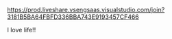 https://prod.liveshare.vsengsaas.visualstudio.com/join?3181B5BA64FBFD336BBA743E9193457CF466

I love life!!